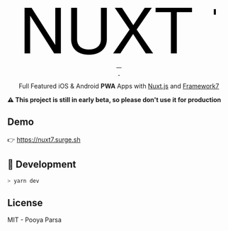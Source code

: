 <p align="center">
<svg width="437px" height="106px" viewBox="0 0 437 106" version="1.1" xmlns="http://www.w3.org/2000/svg" xmlns:xlink="http://www.w3.org/1999/xlink">
    <g id="Page-1" stroke="none" stroke-width="1" fill="none" fill-rule="evenodd" font-family="HelveticaNeue-UltraLight, Helvetica Neue" font-size="144" font-weight="200">
        <text id="NUXT-7" style="mix-blend-mode: hard-light;" fill="#000000">
            <tspan x="-6.148" y="103">NUXT 7</tspan>
        </text>
    </g>
</svg>
</p>

<p align="center">
<a href="https://david-dm.org/pi0/nuxt7">
    <img alt="" src="https://david-dm.org/pi0/nuxt7/status.svg?style=flat-square">
</a>
<a href="https://standardjs.com">
    <img alt="" src="https://img.shields.io/badge/code_style-standard-brightgreen.svg?style=flat-square">
</a>
<a href="https://circleci.com/gh/pi0/nuxt7">
    <img alt="" src="https://img.shields.io/circleci/project/github/pi0/nuxt7.svg?style=flat-square">
</a>
<a href="https://codecov.io/gh/pi0/nuxt7">
    <img alt="" src="https://img.shields.io/codecov/c/github/pi0/nuxt7.svg?style=flat-square">
</a>
<br>
<a href="https://npmjs.com/package/nuxt7">
    <img alt="" src="https://img.shields.io/npm/v/nuxt7/latest.svg?style=flat-square">
</a>
<a href="https://npmjs.com/package/nuxt7">
    <img alt="" src="https://img.shields.io/npm/dt/nuxt7.svg?style=flat-square">
</a>
</p>

<p align="center">
Full Featured iOS & Android <strong>PWA</strong> Apps with <a href="https://nuxtjs.org">Nuxt.js</a> and <a href="https://framework7.io">Framework7</a>
</p>

**⚠️ This project is still in early beta, so please don't use it for production**

## Demo

👉 https://nuxt7.surge.sh

## 🍳 Development

```bash
> yarn dev
```

## License

MIT - Pooya Parsa